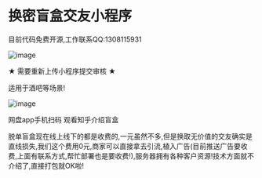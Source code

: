 # 换密盲盒交友小程序
目前代码免费开源,工作联系QQ:1308115931

![image](https://user-images.githubusercontent.com/94306098/142439623-4b0e27ba-5a3c-49e1-8dd5-5a0d987bfd17.png)

★ 需要重新上传小程序提交审核 ★

适用于酒吧等场景!

![image](https://user-images.githubusercontent.com/94306098/142444513-863df070-7742-4f50-82ce-b42ed8e47d1f.png)

网盘app手机扫码 观看知乎介绍盲盒

脱单盲盒现在线上线下的都是收费的,一元虽然不多,但是换取无价值的交友确实是直线损失,我们这个费用0元,商家可以直接拿去引流,植入广告(目前推送广告要收费,上面有联系方式,帮忙部署也是要收费!),服务器拥有各种客户资源!技术方面就不介绍了,直接打包就OK啦!

